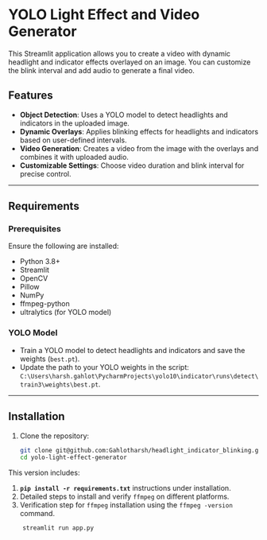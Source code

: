 # YOLO Light Effect and Video Generator

This Streamlit application allows you to create a video with dynamic headlight and indicator effects overlayed on an image. You can customize the blink interval and add audio to generate a final video.

## Features
- **Object Detection**: Uses a YOLO model to detect headlights and indicators in the uploaded image.
- **Dynamic Overlays**: Applies blinking effects for headlights and indicators based on user-defined intervals.
- **Video Generation**: Creates a video from the image with the overlays and combines it with uploaded audio.
- **Customizable Settings**: Choose video duration and blink interval for precise control.

---

## Requirements

### Prerequisites
Ensure the following are installed:
- Python 3.8+
- Streamlit
- OpenCV
- Pillow
- NumPy
- ffmpeg-python
- ultralytics (for YOLO model)

### YOLO Model
- Train a YOLO model to detect headlights and indicators and save the weights (`best.pt`).
- Update the path to your YOLO weights in the script: `C:\Users\harsh.gahlot\PycharmProjects\yolo10\indicator\runs\detect\train3\weights\best.pt`.

---

## Installation

1. Clone the repository:
   ```bash
   git clone git@github.com:Gahlotharsh/headlight_indicator_blinking.git
   cd yolo-light-effect-generator

This version includes:
1. **`pip install -r requirements.txt`** instructions under installation.
2. Detailed steps to install and verify `ffmpeg` on different platforms.
3. Verification step for `ffmpeg` installation using the `ffmpeg -version` command.

```bash
    streamlit run app.py
